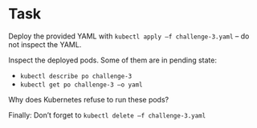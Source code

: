 # Task

Deploy the provided YAML with `kubectl apply –f challenge-3.yaml` – do not inspect the YAML.

Inspect the deployed pods. Some of them are in pending state:
- `kubectl describe po challenge-3`
- `kubectl get po challenge-3 –o yaml`

Why does Kubernetes refuse to run these pods?


Finally: Don’t forget to `kubectl delete –f challenge-3.yaml`
